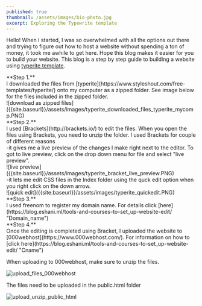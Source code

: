 ```yaml
---
published: true
thumbnail: /assets/images/bio-photo.jpg
excerpt: Exploring the Typewrite template
---
```

Hello!
When I started, I was so overwhelmed with all the options out there and trying to figure out how to host a website without spending a ton of money, it took me awhile to get here. Hope this blog makes it easier for you to build your website. This blog is a step by step guide to building a website using [typerite template](https://www.styleshout.com/free-templates/typerite/).
<div>
**Step 1.** 
</div>  
I downloaded the files from [typerite](https://www.styleshout.com/free-templates/typerite/) onto my computer as a zipped folder. See image below for the files included in the zipped folder.
<br>
![download as zipped files]({{site.baseurl}}/assets/images/typerite_downloaded_files_typerite_mycomp.PNG)
<div>
**Step 2.** 
</div>  
I used [Brackets](http://brackets.io/) to edit the files. When you open the files using Brackets, you need to unzip the folder. I used Brackets for couple of different reasons
<div>
-it gives me a live preview of the changes I make right next to the editor. To got to live preview, click on the drop down menu for file and select "live preview". 
</div>
![live preview]({{site.baseurl}}/assets/images/typerite_bracket_live_preview.PNG)
<div>
-it lets me edit CSS files in the Index folder using the quck edit option when you right click on the down arrow.
</div>
![quick edit]({{site.baseurl}}/assets/images/typerite_quickedit.PNG)
<div>
**Step 3.** 
</div>  
I used freenom to register my domain name. For details click [here](https://blog.eshani.ml/tools-and-courses-to-set_up-website-edit/ "Domain_name")
<div>
**Step 4.** 
</div>
Once the editing is completed using Bracket, I uploaded the website to [000webhost](https://www.000webhost.com/). For information on how to [click here](https://blog.eshani.ml/tools-and-courses-to-set_up-website-edit/ "Cname")

When uploading to 000webhost, make sure to unzip the files.

![upload_files_000webhost]({{site.baseurl}}/assets/images/typerite_upload_file_webhost.PNG)

The files need to be uploaded in the public.html folder

![upload_unzip_public_html]({{site.baseurl}}/assets/images/typerite_upload_public_html.PNG)
